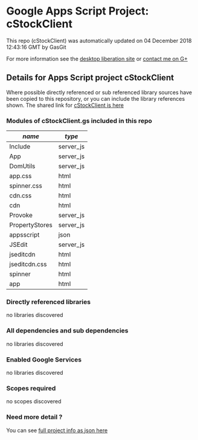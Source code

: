 # Google Apps Script Project: cStockClient
This repo (cStockClient) was automatically updated on 04 December 2018 12:43:16 GMT by GasGit

For more information see the [desktop liberation site](http://ramblings.mcpher.com/Home/excelquirks/drivesdk/gettinggithubready "desktop liberation") or [contact me on G+](https://plus.google.com/+BruceMcpherson "Bruce McPherson - GDE")
## Details for Apps Script project cStockClient
Where possible directly referenced or sub referenced library sources have been copied to this repository, or you can include the library references shown. 
The shared link for [cStockClient is here](https://script.google.com/d/1hOH5hCIZSk_PIUKNz_b87HaqsRiH2Im1GeflAf5P814RML1kQjNzkyJ_/edit?usp=sharing "open in the GAS IDE")

### Modules of cStockClient.gs included in this repo
*name*|*type*
--- | --- 
Include| server_js
App| server_js
DomUtils| server_js
app.css| html
spinner.css| html
cdn.css| html
cdn| html
Provoke| server_js
PropertyStores| server_js
appsscript| json
JSEdit| server_js
jseditcdn| html
jseditcdn.css| html
spinner| html
app| html
### Directly referenced libraries
no libraries discovered
### All dependencies and sub dependencies
no libraries discovered
### Enabled Google Services
no libraries discovered
### Scopes required
no scopes discovered
### Need more detail ?
You can see [full project info as json here](info.json)
